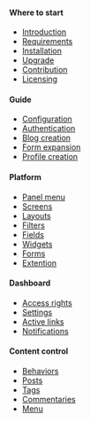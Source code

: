 <h4 class="text-orchid font-thin">Where to start</h4>
<ul class="toc-links">
    <li><a href="/en/docs" title="ORCHID is ...">Introduction</a></li>
    <li><a href="/en/docs/requirements" title="This guideline contains detailed system requirements to install ORCHID to Laravel Framework">Requirements</a></li>
    <li><a href="/en/docs/installation" title="This guideline embraces the preparations, scenario start-up and steps to perform after installation procedure">Installation</a></li>
    <li><a href="/en/docs/upgrade">Upgrade</a></li>
    <li><a href="/en/docs/contributors">Contribution</a></li>
    <li><a href="/en/docs/license">Licensing</a></li>
</ul>

<h4 class="text-orchid font-thin">Guide</h4>
<ul class="toc-links">
    <li><a href="/en/docs/configuration">Configuration</a></li>
    <li><a href="/en/docs/authentication">Authentication</a></li>
    <li><a href="/en/docs/tutorial_blog">Blog creation</a></li>
    <li><a href="/en/docs/tutorial_phpinfo">Form expansion</a></li>
    <li><a href="/en/docs/tutorial_profile">Profile creation</a></li>
     <!--<li><a href="/en/docs/tutorial_clinic">Application creation</a></li> -->
     <!--<li><a href="/en/docs/tutorial_monitor">Packet development</a></li> -->
</ul>

<h4 class="text-orchid font-thin">Platform</h4>
<ul class="toc-links">
    <li><a href="/en/docs/panel_menu">Panel menu</a></li>
    <li><a href="/en/docs/screens">Screens</a></li>
    <li><a href="/en/docs/layouts">Layouts</a></li>
    <li><a href="/en/docs/filters">Filters</a></li>
    <li><a href="/en/docs/field">Fields</a></li>
    <li><a href="/en/docs/widget">Widgets</a></li>
    <li><a href="/en/docs/form">Forms</a></li>
    <li><a href="/en/docs/extension">Extention</a></li>
</ul>

<h4 class="text-orchid font-thin">Dashboard</h4>
<ul class="toc-links">
    <li><a href="/en/docs/access">Access rights</a></li>
    <li><a href="/en/docs/settings">Settings</a></li>
    <li><a href="/en/docs/active">Active links</a></li>
    <li><a href="/en/docs/alert">Notifications</a></li>
</ul>

<h4 class="text-orchid font-thin">Content control</h4>
<ul class="toc-links">
    <li><a href="/en/docs/behaviors">Behaviors</a></li>
    <li><a href="/en/docs/post">Posts</a></li>
    <li><a href="/en/docs/tags">Tags</a></li>
    <li><a href="/en/docs/comments" title="Work with commentaries in ORCHID">Commentaries</a></li>
    <li><a href="/en/docs/menu" title="Orchid menu control, links, user settings and menu parameters.">Menu</a></li>
</ul>

